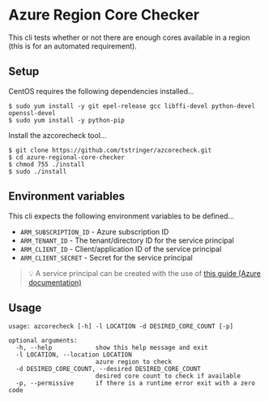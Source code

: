 # Azure Region Core Checker

This cli tests whether or not there are enough cores available in a region (this is for an automated requirement).

## Setup

CentOS requires the following dependencies installed...

```
$ sudo yum install -y git epel-release gcc libffi-devel python-devel openssl-devel
$ sudo yum install -y python-pip
```

Install the azcorecheck tool...

```
$ git clone https://github.com/tstringer/azcorecheck.git
$ cd azure-regional-core-checker
$ chmod 755 ./install
$ sudo ./install
```

## Environment variables

This cli expects the following environment variables to be defined...

- `ARM_SUBSCRIPTION_ID` - Azure subscription ID
- `ARM_TENANT_ID` - The tenant/directory ID for the service principal
- `ARM_CLIENT_ID` - Client/application ID of the service principal
- `ARM_CLIENT_SECRET` - Secret for the service principal

> :bulb: A service principal can be created with the use of [this guide (Azure documentation)](https://docs.microsoft.com/en-us/azure/azure-resource-manager/resource-group-create-service-principal-portal)

## Usage

```
usage: azcorecheck [-h] -l LOCATION -d DESIRED_CORE_COUNT [-p]

optional arguments:
  -h, --help            show this help message and exit
  -l LOCATION, --location LOCATION
                        azure region to check
  -d DESIRED_CORE_COUNT, --desired DESIRED_CORE_COUNT
                        desired core count to check if available
  -p, --permissive      if there is a runtime error exit with a zero code
```
